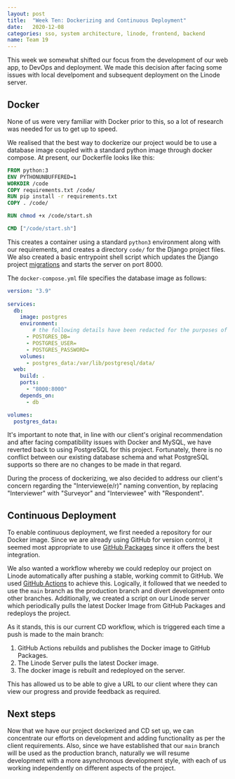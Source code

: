 ```yaml
---
layout: post
title:  "Week Ten: Dockerizing and Continuous Deployment"
date:   2020-12-08
categories: sso, system architecture, linode, frontend, backend
name: Team 19
---
```


This week we somewhat shifted our focus from the development of our web app, to DevOps and deployment. We made this decision after facing some issues with local develpoment and subsequent deployment on the Linode server.

## Docker

None of us were very familiar with Docker prior to this, so a lot of research was needed for us to get up to speed.

We realised that the best way to dockerize our project would be to use a database image coupled with a standard python image through docker compose.
At present, our Dockerfile looks like this:

```Dockerfile
FROM python:3
ENV PYTHONUNBUFFERED=1
WORKDIR /code
COPY requirements.txt /code/
RUN pip install -r requirements.txt
COPY . /code/

RUN chmod +x /code/start.sh

CMD ["/code/start.sh"]
```

This creates a container using a standard `python3` environment along with our requirements, and creates a directory `code/` for the Django project files. We also created a basic entrypoint shell script which updates the Django project [migrations](https://docs.djangoproject.com/en/3.1/topics/migrations/) and starts the server on port 8000.

The `docker-compose.yml` file specifies the database image as follows:
```yml
version: "3.9"
   
services:
  db:
    image: postgres
    environment:
        # the following details have been redacted for the purposes of this blog post
      - POSTGRES_DB=
      - POSTGRES_USER=
      - POSTGRES_PASSWORD=
    volumes:
      - postgres_data:/var/lib/postgresql/data/
  web:
    build: .
    ports:
      - "8000:8000"
    depends_on:
      - db

volumes:
  postgres_data:
```

It's important to note that, in line with our client's original recommendation and after facing compatibility issues with Docker and MySQL, we have reverted back to using PostgreSQL for this project. Fortunately, there is no conflict between our existing database schema and what PostgreSQL supports so there are no changes to be made in that regard.

During the process of dockerizing, we also decided to address our client's concern regarding the "Interviewe(e/r)" naming convention, by replacing "Interviewer" with "Surveyor" and "Interviewee" with "Respondent".

## Continuous Deployment

To enable continuous deployment, we first needed a repository for our Docker image. Since we are already using GitHub for version control, it seemed most appropriate to use [GitHub Packages](https://github.com/features/packages) since it offers the best integration.

We also wanted a workflow whereby we could redeploy our project on Linode automatically after 
pushing a stable, working commit to GitHub. We used [GitHub Actions](https://github.com/features/actions) to achieve this. Logically, it followed that we needed to use the `main` branch as the production branch and divert development onto other branches. Additionally, we created a script on our Linode server which periodically pulls the latest Docker Image from GitHub Packages and redeploys the project.

As it stands, this is our current CD workflow, which is triggered each time a push is made to the main branch:

1. GitHub Actions rebuilds and publishes the Docker image to GitHub Packages.
2. The Linode Server pulls the latest Docker image.
3. The docker image is rebuilt and redeployed on the server.

This has allowed us to be able to give a URL to our client where they can view our progress and provide feedback as required.

## Next steps

Now that we have our project dockerized and CD set up, we can concentrate our efforts on development and adding functionality as per the client requirements.
Also, since we have established that our `main` branch will be used as the production branch, naturally we will resume development with a more asynchronous development style, with each of us working independently on different aspects of the project.
